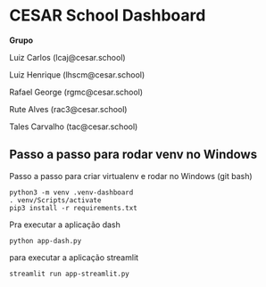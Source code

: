 # CESAR School Dashboard

<b>Grupo</b>
<p>Luiz Carlos (lcaj@cesar.school)</p>
<p>Luiz Henrique (lhscm@cesar.school)</p>
<p>Rafael George (rgmc@cesar.school)</p>
<p>Rute Alves (rac3@cesar.school)</p>
<p>Tales Carvalho (tac@cesar.school)</p>


## Passo a passo para rodar venv no Windows

Passo a passo para criar virtualenv e rodar no Windows (git bash)
``` 
python3 -m venv .venv-dashboard
. venv/Scripts/activate
pip3 install -r requirements.txt
```

Pra executar a aplicação dash
```
python app-dash.py
```

para executar a aplicação streamlit
```
streamlit run app-streamlit.py
```

